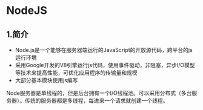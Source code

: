 # NodeJS

## 1.简介

- Node.js是一个能够在服务器端运行的JavaScript的开放源代码，跨平台的js运行环境
- 采用Google开发的V8引擎运行js代码，使用事件驱动，非阻塞，异步I/O模型等技术来提高性能，可优化应用程序的传输量和规模
- 大部分基本模块使用js编写

Node服务器是单线程的，但是后台拥有一个I/O线程池。可以采用分布式（多台服务器）。传统的服务器都是多线程，每进来一个请求就创建一个线程。



